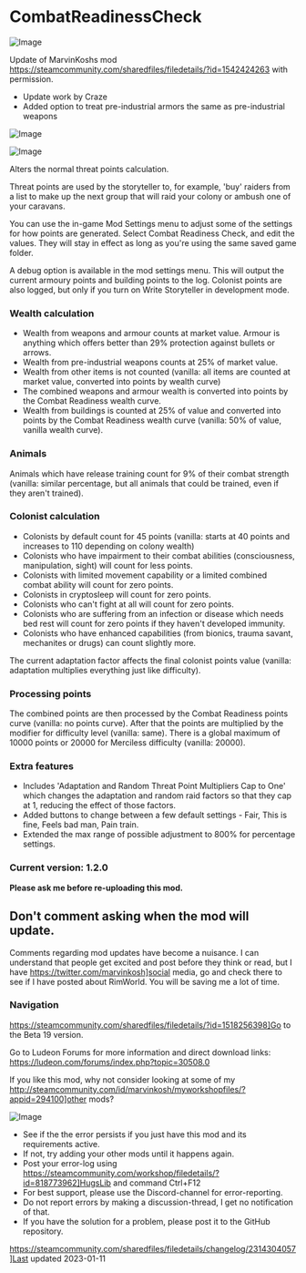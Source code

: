 # CombatReadinessCheck


![Image](https://i.imgur.com/buuPQel.png)

Update of MarvinKoshs mod
https://steamcommunity.com/sharedfiles/filedetails/?id=1542424263
with permission.

- Update work by Craze
- Added option to treat pre-industrial armors the same as pre-industrial weapons

![Image](https://i.imgur.com/pufA0kM.png)

	
![Image](https://i.imgur.com/Z4GOv8H.png)

Alters the normal threat points calculation.

Threat points are used by the storyteller to, for example, 'buy' raiders from a list to make up the next group that will raid your colony or ambush one of your caravans.

You can use the in-game Mod Settings menu to adjust some of the settings for how points are generated. Select Combat Readiness Check, and edit the values. They will stay in effect as long as you're using the same saved game folder.

A debug option is available in the mod settings menu. This will output the current armoury points and building points to the log. Colonist points are also logged, but only if you turn on Write Storyteller in development mode.

### Wealth calculation



-  Wealth from weapons and armour counts at market value. Armour is anything which offers better than 29% protection against bullets or arrows.
-  Wealth from pre-industrial weapons counts at 25% of market value.
-  Wealth from other items is not counted (vanilla: all items are counted at market value, converted into points by wealth curve)
-  The combined weapons and armour wealth is converted into points by the Combat Readiness wealth curve.
-  Wealth from buildings is counted at 25% of value and converted into points by the Combat Readiness wealth curve (vanilla: 50% of value, vanilla wealth curve).



### Animals

Animals which have release training count for 9% of their combat strength (vanilla: similar percentage, but all animals that could be trained, even if they aren't trained).

### Colonist calculation



-  Colonists by default count for 45 points (vanilla: starts at 40 points and increases to 110 depending on colony wealth)
-  Colonists who have impairment to their combat abilities (consciousness, manipulation, sight) will count for less points.
-  Colonists with limited movement capability or a limited combined combat ability will count for zero points. 
-  Colonists in cryptosleep will count for zero points.
-  Colonists who can't fight at all will count for zero points.
-  Colonists who are suffering from an infection or disease which needs bed rest will count for zero points if they haven't developed immunity. 
-  Colonists who have enhanced capabilities (from bionics, trauma savant, mechanites or drugs) can count slightly more.



The current adaptation factor affects the final colonist points value (vanilla: adaptation multiplies everything just like difficulty).

### Processing points


The combined points are then processed by the Combat Readiness points curve (vanilla: no points curve).
After that the points are multiplied by the modifier for difficulty level (vanilla: same).
There is a global maximum of 10000 points or 20000 for Merciless difficulty (vanilla: 20000).

### Extra features




- Includes 'Adaptation and Random Threat Point Multipliers Cap to One' which changes the adaptation and random raid factors so that they cap at 1, reducing the effect of those factors.
- Added buttons to change between a few default settings - Fair, This is fine, Feels bad man, Pain train.
- Extended the max range of possible adjustment to 800% for percentage settings.



### Current version: 1.2.0


**Please ask me before re-uploading this mod.**

## Don't comment asking when the mod will update.


Comments regarding mod updates have become a nuisance. I can understand that people get excited and post before they think or read, but I have https://twitter.com/marvinkosh]social media, go and check there to see if I have posted about RimWorld. You will be saving me a lot of time.

### Navigation


https://steamcommunity.com/sharedfiles/filedetails/?id=1518256398]Go to the Beta 19 version.

Go to Ludeon Forums for more information and direct download links: https://ludeon.com/forums/index.php?topic=30508.0

If you like this mod, why not consider looking at some of my http://steamcommunity.com/id/marvinkosh/myworkshopfiles/?appid=294100]other mods?

![Image](https://i.imgur.com/PwoNOj4.png)



-  See if the the error persists if you just have this mod and its requirements active.
-  If not, try adding your other mods until it happens again.
-  Post your error-log using https://steamcommunity.com/workshop/filedetails/?id=818773962]HugsLib and command Ctrl+F12
-  For best support, please use the Discord-channel for error-reporting.
-  Do not report errors by making a discussion-thread, I get no notification of that.
-  If you have the solution for a problem, please post it to the GitHub repository.





https://steamcommunity.com/sharedfiles/filedetails/changelog/2314304057]Last updated 2023-01-11
